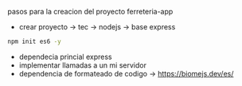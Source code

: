 pasos para la creacion del proyecto ferreteria-app
- crear proyecto -> tec -> nodejs -> base express 
```bash
npm init es6 -y
```

- dependecia princial express
- implementar llamadas a un mi servidor
- dependencia de formateado de codigo -> https://biomejs.dev/es/

